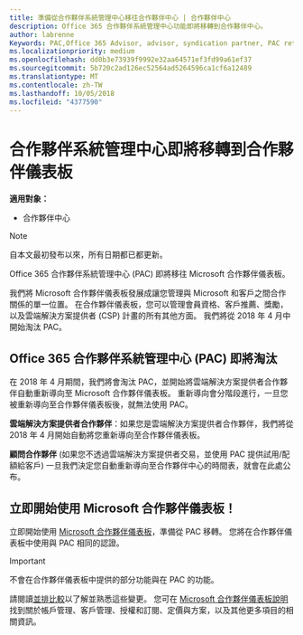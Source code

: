 ```yaml
---
title: 準備從合作夥伴系統管理中心移往合作夥伴中心 | 合作夥伴中心
description: Office 365 合作夥伴系統管理中心功能即將移轉到合作夥伴中心。
author: labrenne
Keywords: PAC,Office 365 Advisor, advisor, syndication partner, PAC retire, PAC retiring
ms.localizationpriority: medium
ms.openlocfilehash: dd0b3e73939f9992e32aa64571ef3fd99a61ef37
ms.sourcegitcommit: 5b720c2ad126ec52564ad5264596ca1cf6a12489
ms.translationtype: MT
ms.contentlocale: zh-TW
ms.lasthandoff: 10/05/2018
ms.locfileid: "4377590"
---
```

# <a name="partner-admin-center-is-moving-to-the-partner-dashboard"></a>合作夥伴系統管理中心即將移轉到合作夥伴儀表板

**適用對象：**

-  合作夥伴中心

> [!NOTE]  
>  自本文最初發布以來，所有日期都已都更新。

Office 365 合作夥伴系統管理中心 (PAC) 即將移往 Microsoft 合作夥伴儀表板。

我們將 Microsoft 合作夥伴儀表板發展成讓您管理與 Microsoft 和客戶之間合作關係的單一位置。 在合作夥伴儀表板，您可以管理會員資格、客戶推薦、獎勵，以及雲端解決方案提供者 (CSP) 計畫的所有其他方面。 我們將從 2018 年 4 月中開始淘汰 PAC。

## <a name="the-office-365-partner-admin-center-pac-will-be-retired"></a>Office 365 合作夥伴系統管理中心 (PAC) 即將淘汰

在 2018 年 4 月期間，我們將會淘汰 PAC，並開始將雲端解決方案提供者合作夥伴自動重新導向至 Microsoft 合作夥伴儀表板。 重新導向會分階段進行，一旦您被重新導向至合作夥伴儀表板後，就無法使用 PAC。 

**雲端解決方案提供者合作夥伴**：如果您是雲端解決方案提供者合作夥伴，我們將從 2018 年 4 月開始自動將您重新導向至合作夥伴儀表板。 

**顧問合作夥伴** (如果您不透過雲端解決方案提供者交易，並使用 PAC 提供試用/配額給客戶) 一旦我們決定您自動重新導向至合作夥伴中心的時間表，就會在此處公布。 


## <a name="start-using-the-microsoft-partner-dashboard-now"></a>立即開始使用 Microsoft 合作夥伴儀表板！

立即開始使用 [Microsoft 合作夥伴儀表板](https://partnercenter.microsoft.com/)，準備從 PAC 移轉。  您將在合作夥伴儀表板中使用與 PAC 相同的認證。 

> [!IMPORTANT]  
> 不會在合作夥伴儀表板中提供的部分功能與在 PAC 的功能。

 請閱讀[並排比較](moving-from-pac-to-pc.md)以了解並熟悉這些變更。  您可在 [Microsoft 合作夥伴儀表板說明](https://partnercenter.microsoft.com/partner/help)找到關於帳戶管理、客戶管理、授權和訂閱、定價與方案，以及其他更多項目的相關資訊。

 